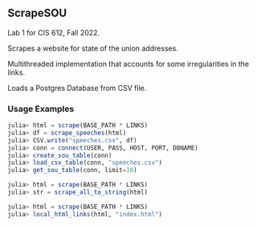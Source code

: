 ScrapeSOU
---

Lab 1 for CIS 612, Fall 2022.

Scrapes a website for state of the union addresses.

Multithreaded implementation that accounts for some irregularities in the links.

Loads a Postgres Database from CSV file. 

### Usage Examples

```julia
julia> html = scrape(BASE_PATH * LINKS)
julia> df = scrape_speeches(html)
julia> CSV.write("speeches.csv", df)
julia> conn = connect(USER, PASS, HOST, PORT, DBNAME)
julia> create_sou_table(conn)
julia> load_csv_table(conn, "speeches.csv")
julia> get_sou_table(conn, limit=10)
```

```julia
julia> html = scrape(BASE_PATH * LINKS)
julia> str = scrape_all_to_string(html)
```

```julia
julia> html = scrape(BASE_PATH * LINKS)
julia> local_html_links(html, "index.html")
```